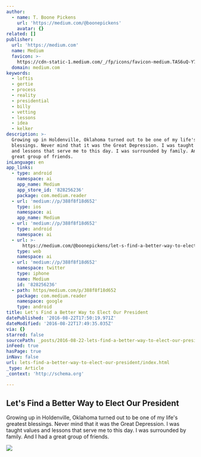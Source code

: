 ```yaml
---
author:
  - name: T. Boone Pickens
    url: 'https://medium.com/@boonepickens'
    avatar: {}
related: []
publisher:
  url: 'https://medium.com'
  name: Medium
  favicon: >-
    https://cdn-static-1.medium.com/_/fp/icons/favicon-medium.TAS6uQ-Y7kcKgi0xjcYHXw.ico
  domain: medium.com
keywords:
  - loftis
  - gertie
  - process
  - reality
  - presidential
  - billy
  - vetting
  - lessons
  - idea
  - kelker
description: >-
  Growing up in Holdenville, Oklahoma turned out to be one of my life's greatest
  blessings. Never mind that it was the Great Depression. I was taught values
  and lessons that serve me to this day. I was surrounded by family. And I had a
  great group of friends.
inLanguage: en
app_links:
  - type: android
    namespace: ai
    app_name: Medium
    app_store_id: '828256236'
    package: com.medium.reader
  - url: 'medium://p/388f8f18d652'
    type: ios
    namespace: ai
    app_name: Medium
  - url: 'medium://p/388f8f18d652'
    type: android
    namespace: ai
  - url: >-
      https://medium.com/@boonepickens/let-s-find-a-better-way-to-elect-our-president-388f8f18d652
    type: web
    namespace: ai
  - url: 'medium://p/388f8f18d652'
    namespace: twitter
    type: iphone
    name: Medium
    id: '828256236'
  - path: https/medium.com/p/388f8f18d652
    package: com.medium.reader
    namespace: google
    type: android
title: Let's Find a Better Way to Elect Our President
datePublished: '2016-08-22T17:50:19.971Z'
dateModified: '2016-08-22T17:49:35.035Z'
via: {}
starred: false
sourcePath: _posts/2016-08-22-lets-find-a-better-way-to-elect-our-president.md
inFeed: true
hasPage: true
inNav: false
url: lets-find-a-better-way-to-elect-our-president/index.html
_type: Article
_context: 'http://schema.org'

---
```

<article style=""><h1>Let's Find a Better Way to Elect Our President</h1><p>Growing up in Holdenville, Oklahoma turned out to be one of my life's greatest blessings. Never mind that it was the Great Depression. I was taught values and lessons that serve me to this day. I was surrounded by family. And I had a great group of friends.</p><img src="https://cdn-images-2.medium.com/max/800/1*w87PGHrbcGfTccUMEQHfLg.jpeg" /></article>